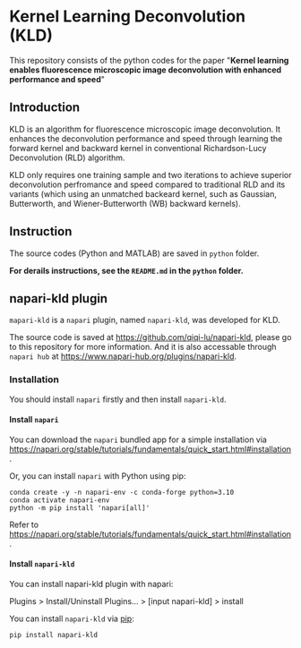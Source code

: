 # Kernel Learning Deconvolution (KLD)

This repository consists of the python codes for the paper "**Kernel learning enables fluorescence microscopic image deconvolution with enhanced performance and speed**"

## Introduction 
KLD is an algorithm for fluorescence microscopic image deconvolution.
It enhances the deconvolution performance and speed through learning the forward kernel and backward kernel in conventional Richardson-Lucy Deconvolution (RLD) algorithm.

KLD only requires one training sample and two iterations to achieve superior deconvolution perfromance and speed compared to traditional RLD and its variants (which using an unmatched backeard kernel, such as Gaussian, Butterworth, and Wiener-Butterworth (WB) backward kernels).

## Instruction
The source codes (Python and MATLAB) are saved in `python` folder.

**For derails instructions, see the `README.md` in the `python` folder.**

## napari-kld plugin
`mapari-kld` is a `napari` plugin, named `napari-kld`, was developed for KLD.

The source code is saved at https://github.com/qiqi-lu/napari-kld, please go to this repository for more information. And it is also accessable through `napari hub` at https://www.napari-hub.org/plugins/napari-kld.

### Installation

You should install `napari` firstly and then install `napari-kld`.

#### **Install `napari`**

You can download the `napari` bundled app for a simple installation via https://napari.org/stable/tutorials/fundamentals/quick_start.html#installation.

Or, you can install `napari` with Python using pip:

```
conda create -y -n napari-env -c conda-forge python=3.10
conda activate napari-env
python -m pip install 'napari[all]'
```

Refer to https://napari.org/stable/tutorials/fundamentals/quick_start.html#installation.

#### **Install `napari-kld`**

You can install napari-kld plugin with napari:

Plugins > Install/Uninstall Plugins… > [input napari-kld] > install

You can install `napari-kld` via [pip](https://pypi.org/project/pip/):

```
pip install napari-kld
```
